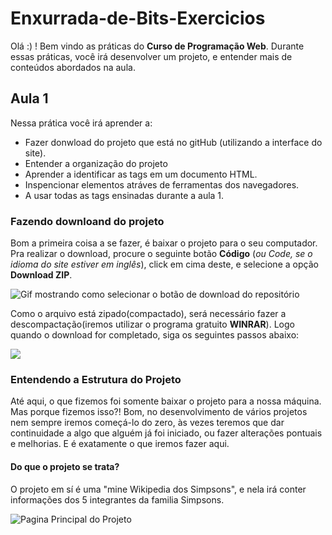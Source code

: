 
# Enxurrada-de-Bits-Exercicios

Olá :) ! Bem vindo as práticas do **Curso de Programação Web**.
Durante essas práticas, você irá desenvolver um projeto, e entender mais de conteúdos abordados na aula.

## Aula 1
 Nessa prática você irá aprender a:

+ Fazer donwload do projeto que está no gitHub (utilizando a interface do site).
+ Entender a organização do projeto
+ Aprender a identificar as tags em um documento HTML.
+ Inspencionar elementos atráves de ferramentas dos 
navegadores.
+ A usar todas as tags ensinadas durante a aula 1.


### Fazendo downloand do projeto

Bom a primeira coisa a se fazer, é baixar o projeto para o seu computador. Pra realizar o download, procure o seguinte botão **Código** (*ou Code, se o idioma do site estiver em inglês*), click em cima deste, e selecione a opção **Download ZIP**.

![Gif mostrando como selecionar o botão de download do repositório](https://github.com/UserZeca/Enxurrada-de-Bits-Exercicios/blob/master/assertsDoReadme/img/downloadRepositorioGitHub.gif)

Como o arquivo está zipado(compactado), será necessário fazer a descompactação(iremos utilizar o programa gratuito **WINRAR**). Logo quando o download for completado, siga os seguintes passos abaixo:

![](https://github.com/UserZeca/Enxurrada-de-Bits-Exercicios/blob/master/assertsDoReadme/img/descompactandoProjeto.gif)


### Entendendo a Estrutura do Projeto

Até aqui, o que fizemos foi somente baixar o projeto para a nossa máquina. Mas porque fizemos isso?! Bom, no desenvolvimento de vários projetos nem sempre iremos começá-lo do zero, às vezes teremos que dar continuidade a algo que alguém já foi iniciado, ou fazer alterações pontuais e melhorias. E é exatamente o que iremos fazer aqui.

#### Do que o projeto se trata?
O projeto em sí é uma "mine Wikipedia dos Simpsons", e nela irá conter informações dos 5 integrantes da familia Simpsons. 

![Pagina Principal do Projeto](https://github.com/UserZeca/Enxurrada-de-Bits-Exercicios/blob/master/assertsDoReadme/img/paginaSimpsons.gif)
